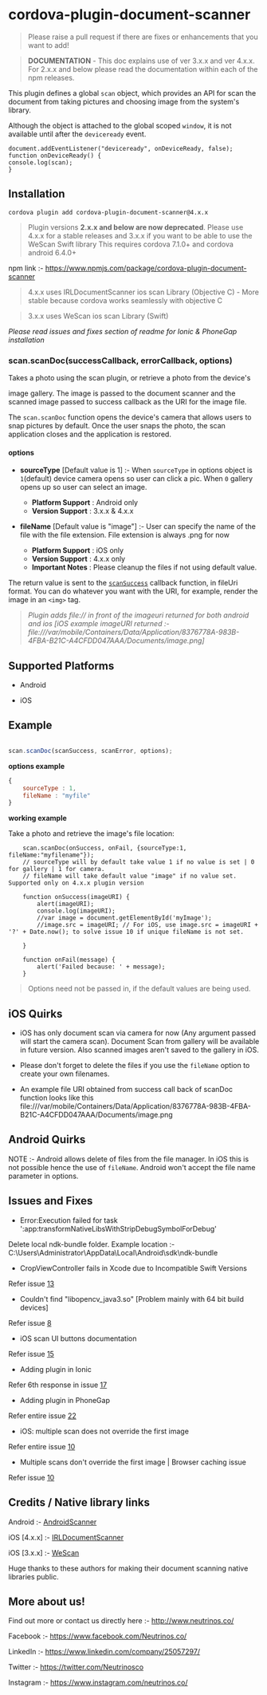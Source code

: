 
# cordova-plugin-document-scanner

>  Please raise a pull request if there are fixes or enhancements that you want to add!

>  **DOCUMENTATION** - This doc explains use of ver 3.x.x and ver 4.x.x. For 2.x.x and below please read the documentation within each of the npm releases.

This plugin defines a global `scan` object, which provides an API for scan the document from taking pictures and choosing image from the system's library.

Although the object is attached to the global scoped `window`, it is not available until after the `deviceready` event.

```
document.addEventListener("deviceready", onDeviceReady, false);
function onDeviceReady() {
console.log(scan);
}
```
  
  
## Installation

`cordova plugin add cordova-plugin-document-scanner@4.x.x`

> Plugin versions **2.x.x and below are now deprecated**. Please use 4.x.x for a stable releases and 3.x.x if you want to be able to use the WeScan Swift library
This requires cordova 7.1.0+ and cordova android 6.4.0+ <br/>

npm link :- https://www.npmjs.com/package/cordova-plugin-document-scanner

> 4.x.x uses IRLDocumentScanner ios scan Library (Objective C) - More stable because cordova works seamlessly with objective C

> 3.x.x uses WeScan ios scan Library (Swift)

*Please read issues and fixes section of readme for Ionic & PhoneGap installation*

### scan.scanDoc(successCallback, errorCallback, options)

Takes a photo using the scan plugin, or retrieve a photo from the device's

image gallery. The image is passed to the document scanner and the scanned image passed to success callback as the URI for the image file.

The `scan.scanDoc` function opens the device's camera that allows users to snap pictures by default. Once the user snaps the photo, the scan application closes and the application is restored.

#### options
 - **sourceType** [Default value is 1]  :- When `sourceType` in options object is `1`(default) device camera opens so user can click a pic. When `0` gallery opens up so user can select an image.
	- **Platform Support** : Android only
	- **Version Support** : 3.x.x & 4.x.x 
	 
 - **fileName** [Default value is "image"] :- User can specify the name of the file with the file extension. File extension is always .png for now
	- **Platform Support** : iOS only
	- **Version Support** : 4.x.x only
	- **Important Notes** : Please cleanup the files if not using default value.

The return value is sent to the [`scanSuccess`](#module_scan.onSuccess) callback function, in fileUri format. You can do whatever you want with the URI, for example, render the image in an `<img>` tag.

> *Plugin adds file:// in front of the imageuri returned for both android and ios [iOS example imageURI returned :- file:///var/mobile/Containers/Data/Application/8376778A-983B-4FBA-B21C-A4CFDD047AAA/Documents/image.png]*

## Supported Platforms

- Android

- iOS


## Example

```js

scan.scanDoc(scanSuccess, scanError, options);

```

**options example**
```js
{
	sourceType : 1,
	fileName : "myfile"
}
```

**working example**


Take a photo and retrieve the image's file location:
```
    scan.scanDoc(onSuccess, onFail, {sourceType:1, fileName:"myfilename"}); 
    // sourceType will by default take value 1 if no value is set | 0 for gallery | 1 for camera. 
    // fileName will take default value "image" if no value set. Supported only on 4.x.x plugin version

    function onSuccess(imageURI) {
        alert(imageURI);
        console.log(imageURI);
        //var image = document.getElementById('myImage');
        //image.src = imageURI; // For iOS, use image.src = imageURI + '?' + Date.now(); to solve issue 10 if unique fileName is not set.

    }

    function onFail(message) {
        alert('Failed because: ' + message);
    }
```
> Options need not be passed in, if the default values are being used.

## iOS Quirks

- iOS has only document scan via camera for now (Any argument passed will start the camera scan). Document Scan from gallery will be available in future version. Also scanned images aren't saved to the gallery in iOS. 

- Please don't forget to delete the files if you use the `fileName` option to create your own filenames.

 - An example file URI obtained from success call back of scanDoc function looks like this file:///var/mobile/Containers/Data/Application/8376778A-983B-4FBA-B21C-A4CFDD047AAA/Documents/image.png


## Android Quirks

NOTE :- Android allows delete of files from the file manager. In iOS this is not possible hence the use of `fileName`. Android won't accept the file name parameter in options.


## Issues and Fixes

- Error:Execution failed for task ':app:transformNativeLibsWithStripDebugSymbolForDebug' <br/>

Delete local ndk-bundle folder. Example location :- C:\Users\Administrator\AppData\Local\Android\sdk\ndk-bundle

- CropViewController fails in Xcode due to Incompatible Swift Versions <br/>

Refer issue [13](https://github.com/NeutrinosPlatform/cordova-plugin-document-scanner/issues/13)

- Couldn't find "libopencv_java3.so" [Problem mainly with 64 bit build devices]<br/>

Refer issue [8](https://github.com/NeutrinosPlatform/cordova-plugin-document-scanner/issues/8)

- iOS scan UI buttons documentation <br/>

Refer issue [15](https://github.com/NeutrinosPlatform/cordova-plugin-document-scanner/issues/15)

- Adding plugin in Ionic <br/>

Refer 6th response in issue [17](https://github.com/NeutrinosPlatform/cordova-plugin-document-scanner/issues/17)

- Adding plugin in PhoneGap <br/>

Refer entire issue [22](https://github.com/NeutrinosPlatform/cordova-plugin-document-scanner/issues/22)

- iOS: multiple scan does not override the first image <br/>

Refer entire issue [10](https://github.com/NeutrinosPlatform/cordova-plugin-document-scanner/issues/10)

- Multiple scans don't override the first image | Browser caching issue <br/>

Refer issue [10](https://github.com/NeutrinosPlatform/cordova-plugin-document-scanner/issues/10) <br/>

## Credits / Native library links

Android :- [AndroidScanner](https://github.com/jhansireddy/AndroidScannerDemo) <br/>

iOS [4.x.x] :- [IRLDocumentScanner](https://github.com/charlymr/IRLDocumentScanner) <br/>

iOS [3.x.x] :- [WeScan](https://github.com/WeTransfer/WeScan)
  
Huge thanks to these authors for making their document scanning native libraries public.


## More about us!

Find out more or contact us directly here :- http://www.neutrinos.co/

Facebook :- https://www.facebook.com/Neutrinos.co/ <br/>

LinkedIn :- https://www.linkedin.com/company/25057297/ <br/>

Twitter :- https://twitter.com/Neutrinosco <br/>

Instagram :- https://www.instagram.com/neutrinos.co/